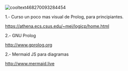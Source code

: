![cooltext468270093284454](https://github.com/user-attachments/assets/95ed7198-ef85-473a-a082-d43afd1bb630)

1.- Curso un poco mas visual de Prolog, para principiantes.
    
https://athena.ecs.csus.edu/~mei/logicp/home.html

2.- GNU Prolog 

http://www.gprolog.org

2.- Mermaid JS para diagramas

http://www.mermaid.live
